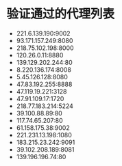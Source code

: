 # 验证通过的代理列表

 - 221.6.139.190:9002
 - 93.171.157.249:8080
 - 218.75.102.198:8000
 - 120.26.0.11:8880
 - 139.129.202.244:80
 - 8.220.136.174:8008
 - 5.45.126.128:8080
 - 47.83.192.255:8888
 - 47.119.19.221:3128
 - 47.91.109.17:1720
 - 218.77.183.214:5224
 - 39.100.88.89:80
 - 117.74.65.207:80
 - 61.158.175.38:9002
 - 221.231.13.198:1080
 - 183.215.23.242:9091
 - 39.102.208.189:8081
 - 139.196.196.74:80
